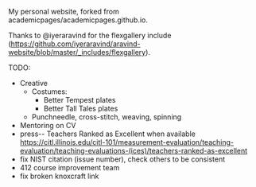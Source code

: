 My personal website, forked from academicpages/academicpages.github.io.

Thanks to @iyeraravind for the flexgallery include (https://github.com/iyeraravind/aravind-website/blob/master/_includes/flexgallery).

TODO:
* Creative
  * Costumes: 
    * Better Tempest plates
    * Better Tall Tales plates
  * Punchneedle, cross-stitch, weaving, spinning
* Mentoring on CV
* press-- Teachers Ranked as Excellent when available  https://citl.illinois.edu/citl-101/measurement-evaluation/teaching-evaluation/teaching-evaluations-(ices)/teachers-ranked-as-excellent
* fix NIST citation (issue number), check others to be consistent
* 412 course improvement team
* fix broken knoxcraft link